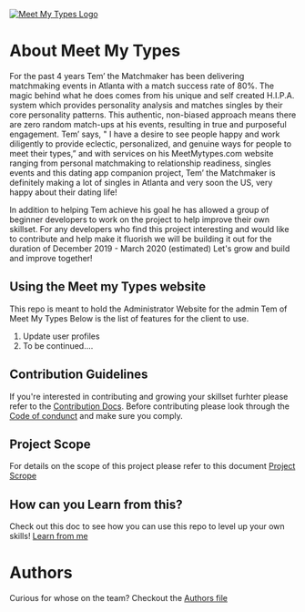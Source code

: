 [![Meet My Types Logo](https://github.com/zCode-Solutions/meetMyTypes/blob/dev/meetmytypesadmin/logo/meetmytypes-logo.png)](https://www.meetmytypes.com/)
# About Meet My Types

For the past 4 years Tem’ the Matchmaker has been delivering matchmaking events in Atlanta with a match success rate of 80%.  The magic behind what he does comes from his unique and self created H.I.P.A. system which provides personality analysis and matches singles by their core personality patterns. This authentic, non-biased approach means there are zero random match-ups at his events, resulting in true and purposeful engagement. Tem’ says, " I have a desire to see people happy and work diligently to provide eclectic, personalized, and genuine ways for people to meet their types,” and with services on his MeetMytypes.com website ranging from personal matchmaking to relationship readiness, singles events and this dating app companion project, Tem’ the Matchmaker is definitely making a lot of singles in Atlanta and very soon the US, very happy about their dating life!  

In addition to helping Tem achieve his goal he has allowed a group of beginner developers to work on the project to help improve their own skillset. For any developers who find this project interesting and would like to contribute and help make it fluorish we will be building it out for the duration of December 2019 - March 2020 (estimated) Let's grow and build and improve together!

## Using the Meet my Types website
This repo is meant to hold the Administrator Website for the admin Tem of Meet My Types Below is the list of features for the client to use.
1. Update user profiles
2. To be continued....

## Contribution Guidelines
If you're interested in contributing and growing your skillset furhter please refer to the [Contribution Docs](https://github.com/zCode-Solutions/meetMyTypes/blob/dev/CONTRIBUTING.md). Before contributing please look through the [Code of condunct](https://github.com/zCode-Solutions/meetMyTypes/blob/dev/CODE_OF_CONDUCT.md) and make sure you comply.

## Project Scope
For details on the scope of this project please refer to this document [Project Scrope](https://github.com/zCode-Solutions/meetMyTypes/blob/dev/PROJECT_SCOPE.md)
## How can you Learn from this?
Check out this doc to see how you can use this repo to level up your own skills! [Learn from me](https://github.com/zCode-Solutions/meetMyTypes/blob/dev/LEARN_FROM_ME.md)

# Authors
Curious for whose on the team? Checkout the [Authors file](https://github.com/zCode-Solutions/meetMyTypes/blob/dev/AUTHORS.md)


